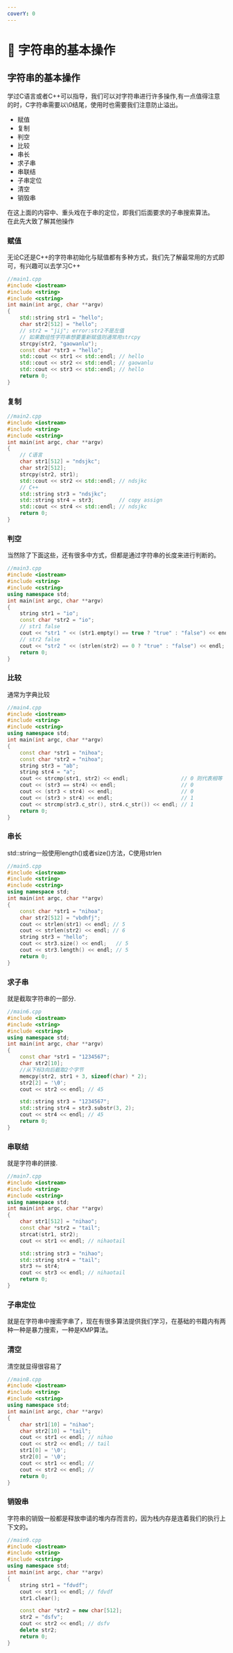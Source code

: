 ```yaml
---
coverY: 0
---
```


# 🥲 字符串的基本操作

## 字符串的基本操作

学过C语言或者C++可以指导，我们可以对字符串进行许多操作,有一点值得注意的时，C字符串需要以\0结尾，使用时也需要我们注意防止溢出。

* 赋值
* 复制
* 判空
* 比较
* 串长
* 求子串
* 串联结
* 子串定位
* 清空
* 销毁串

在这上面的内容中、重头戏在于串的定位，即我们后面要求的子串搜索算法。\
在此先大致了解其他操作

### 赋值

无论C还是C++的字符串初始化与赋值都有多种方式，我们先了解最常用的方式即可，有兴趣可以去学习C++

```cpp
//main1.cpp
#include <iostream>
#include <string>
#include <cstring>
int main(int argc, char **argv)
{
    std::string str1 = "hello";
    char str2[512] = "hello";
    // str2 = "jij"; error:str2不是左值
    // 如果数组性字符串想要重新赋值则通常用strcpy
    strcpy(str2, "gaowanlu");
    const char *str3 = "hello";
    std::cout << str1 << std::endl; // hello
    std::cout << str2 << std::endl; // gaowanlu
    std::cout << str3 << std::endl; // hello
    return 0;
}
```

### 复制

```cpp
//main2.cpp
#include <iostream>
#include <string>
#include <cstring>
int main(int argc, char **argv)
{
    // C语言
    char str1[512] = "ndsjkc";
    char str2[512];
    strcpy(str2, str1);
    std::cout << str2 << std::endl; // ndsjkc
    // C++
    std::string str3 = "ndsjkc";
    std::string str4 = str3;        // copy assign
    std::cout << str4 << std::endl; // ndsjkc
    return 0;
}
```

### 判空

当然除了下面这些，还有很多中方式，但都是通过字符串的长度来进行判断的。

```cpp
//main3.cpp
#include <iostream>
#include <string>
#include <cstring>
using namespace std;
int main(int argc, char **argv)
{
    string str1 = "io";
    const char *str2 = "io";
    // str1 false
    cout << "str1 " << (str1.empty() == true ? "true" : "false") << endl;
    // str2 false
    cout << "str2 " << (strlen(str2) == 0 ? "true" : "false") << endl;
    return 0;
}
```

### 比较

通常为字典比较

```cpp
//main4.cpp
#include <iostream>
#include <string>
#include <cstring>
using namespace std;
int main(int argc, char **argv)
{
    const char *str1 = "nihoa";
    const char *str2 = "nihoa";
    string str3 = "ab";
    string str4 = "a";
    cout << strcmp(str1, str2) << endl;                 // 0 则代表相等 1则str1>str2 -1 则str<str2
    cout << (str3 == str4) << endl;                     // 0
    cout << (str3 < str4) << endl;                      // 0
    cout << (str3 > str4) << endl;                      // 1
    cout << strcmp(str3.c_str(), str4.c_str()) << endl; // 1
    return 0;
}
```

### 串长

std::string一般使用length()或者size()方法，C使用strlen

```cpp
//main5.cpp
#include <iostream>
#include <string>
#include <cstring>
using namespace std;
int main(int argc, char **argv)
{
    const char *str1 = "nihoa";
    char str2[512] = "vbdhfj";
    cout << strlen(str1) << endl; // 5
    cout << strlen(str2) << endl; // 6
    string str3 = "hello";
    cout << str3.size() << endl;   // 5
    cout << str3.length() << endl; // 5
    return 0;
}
```

### 求子串

就是截取字符串的一部分.

```cpp
//main6.cpp
#include <iostream>
#include <string>
#include <cstring>
using namespace std;
int main(int argc, char **argv)
{
    const char *str1 = "1234567";
    char str2[10];
    //从下标3向后截取2个字节
    memcpy(str2, str1 + 3, sizeof(char) * 2);
    str2[2] = '\0';
    cout << str2 << endl; // 45

    std::string str3 = "1234567";
    std::string str4 = str3.substr(3, 2);
    cout << str4 << endl; // 45
    return 0;
}
```

### 串联结

就是字符串的拼接.

```cpp
//main7.cpp
#include <iostream>
#include <string>
#include <cstring>
using namespace std;
int main(int argc, char **argv)
{
    char str1[512] = "nihao";
    const char *str2 = "tail";
    strcat(str1, str2);
    cout << str1 << endl; // nihaotail

    std::string str3 = "nihao";
    std::string str4 = "tail";
    str3 += str4;
    cout << str3 << endl; // nihaotail
    return 0;
}
```

### 子串定位

就是在字符串中搜索字串了，现在有很多算法提供我们学习，在基础的书籍内有两种一种是暴力搜索，一种是KMP算法。

### 清空

清空就显得很容易了

```cpp
//main8.cpp
#include <iostream>
#include <string>
#include <cstring>
using namespace std;
int main(int argc, char **argv)
{
    char str1[10] = "nihao";
    char str2[10] = "tail";
    cout << str1 << endl; // nihao
    cout << str2 << endl; // tail
    str1[0] = '\0';
    str2[0] = '\0';
    cout << str1 << endl; //
    cout << str2 << endl; //
    return 0;
}
```

### 销毁串

字符串的销毁一般都是释放申请的堆内存而言的，因为栈内存是连着我们的执行上下文的。

```cpp
//main9.cpp
#include <iostream>
#include <string>
#include <cstring>
using namespace std;
int main(int argc, char **argv)
{
    string str1 = "fdvdf";
    cout << str1 << endl; // fdvdf
    str1.clear();

    const char *str2 = new char[512];
    str2 = "dsfv";
    cout << str2 << endl; // dsfv
    delete str2;
    return 0;
}
```
